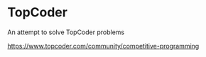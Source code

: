 # TopCoder
An attempt to solve TopCoder problems

https://www.topcoder.com/community/competitive-programming
